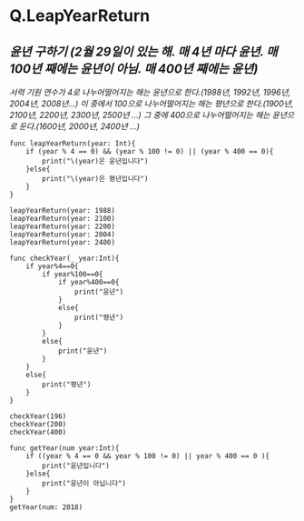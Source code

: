 # Q.LeapYearReturn


## *윤년 구하기 (2월 29일이 있는 해.  매 4년 마다 윤년. 매 100년 째에는 윤년이 아님. 매 400년 째에는 윤년)*
*서력 기원 연수가 4로 나누어떨어지는 해는 윤년으로 한다.(1988년, 1992년, 1996년, 2004년, 2008년…)
이 중에서 100으로 나누어떨어지는 해는 평년으로 한다.(1900년, 2100년, 2200년, 2300년, 2500년 …)
그 중에 400으로 나누어떨어지는 해는 윤년으로 둔다.(1600년, 2000년, 2400년 …)*
    
````
func leapYearReturn(year: Int){
    if (year % 4 == 0) && (year % 100 != 0) || (year % 400 == 0){
        print("\(year)은 윤년입니다")
    }else{
        print("\(year)은 평년입니다")
    }
}

leapYearReturn(year: 1988)
leapYearReturn(year: 2100)
leapYearReturn(year: 2200)
leapYearReturn(year: 2004)
leapYearReturn(year: 2400)
````

````
func checkYear(_ year:Int){
    if year%4==0{
        if year%100==0{
            if year%400==0{
                print("윤년")
            }
            else{
                print("평년")
            }
        }
        else{
            print("윤년")
        }
    }
    else{
        print("평년")
    }
}

checkYear(196)
checkYear(200)
checkYear(400)
````
````
func getYear(num year:Int){
    if ((year % 4 == 0 && year % 100 != 0) || year % 400 == 0 ){
        print("윤년입니다")
    }else{
        print("윤년이 아닙니다")
    }
}
getYear(num: 2018)
````
